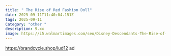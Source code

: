 ```yaml
---
title: " The Rise of Red Fashion Doll"
date: 2025-09-11T11:40:04.151Z
tags: 2025-09-11
Category: "other "
description: 9.xx
image: https://i5.walmartimages.com/seo/Disney-Descendants-The-Rise-of-Red-Fashion-Doll-Accessory-Uliana-Younger-Sister-of-Ursula_e933da1f-0071-46fe-9ada-7c4cb5d93498.8af9c5a01f8ee9f67b5695d47865eec5.jpeg?odnHeight=573&odnWidth=573&odnBg=FFFFFF
---
```

https://brandcycle.shop/lud12  ad